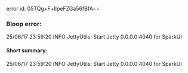 error id: 05TQg+F+lIpeFZGa56fBfA==
### Bloop error:

25/06/17 23:59:20 INFO JettyUtils: Start Jetty 0.0.0.0:4040 for SparkUI
#### Short summary: 

25/06/17 23:59:20 INFO JettyUtils: Start Jetty 0.0.0.0:4040 for SparkUI
